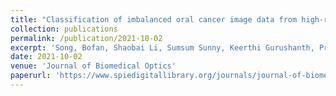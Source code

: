 ```yaml
---
title: "Classification of imbalanced oral cancer image data from high-risk population"
collection: publications
permalink: /publication/2021-10-02
excerpt: 'Song, Bofan, Shaobai Li, Sumsum Sunny, Keerthi Gurushanth, Pramila Mendonca, Nirza Mukhia, Sanjana Patrick et al. "Classification of imbalanced oral cancer image data from high-risk population." Journal of biomedical optics 26, no. 10 (2021): 105001-105001.'
date: 2021-10-02
venue: 'Journal of Biomedical Optics'
paperurl: 'https://www.spiedigitallibrary.org/journals/journal-of-biomedical-optics/volume-26/issue-10/105001/Classification-of-imbalanced-oral-cancer-image-data-from-high-risk/10.1117/1.JBO.26.10.105001.full'
---
```


